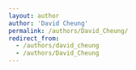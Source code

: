 ```yaml
---
layout: author
author: 'David Cheung'
permalink: /authors/David_Cheung/
redirect_from:
  - /authors/david_cheung
  - /authors/David_Cheung
---
```

